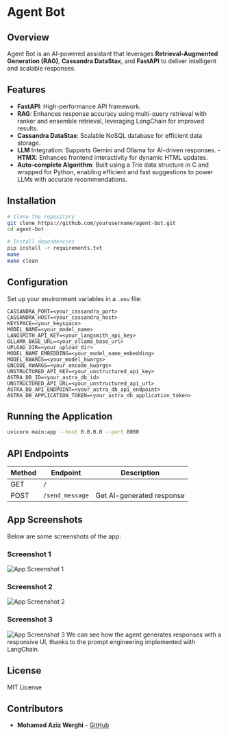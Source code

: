 # Agent Bot

## Overview

Agent Bot is an AI-powered assistant that leverages **Retrieval-Augmented Generation (RAG)**, **Cassandra DataStax**, and **FastAPI** to deliver intelligent and scalable responses.

## Features
- **FastAPI**: High-performance API framework.
- **RAG**: Enhances response accuracy using multi-query retrieval with ranker and ensemble retrieval, leveraging LangChain for improved results.
- **Cassandra DataStax**: Scalable NoSQL database for efficient data storage.
- **LLM** Integration: Supports Gemini and Ollama for AI-driven responses.
-**HTMX**: Enhances frontend interactivity for dynamic HTML updates.
- **Auto-complete Algorithm**: Built using a Trie data structure in C and wrapped for Python, enabling efficient and fast suggestions to power LLMs with accurate recommendations.

## Installation
```bash
# Clone the repository
git clone https://github.com/yourusername/agent-bot.git
cd agent-bot

# Install dependencies
pip install -r requirements.txt
make 
make clean
```

## Configuration
Set up your environment variables in a `.env` file:
```env
CASSANDRA_PORT=<your_cassandra_port>
CASSANDRA_HOST=<your_cassandra_host>
KEYSPACE=<your_keyspace>
MODEL_NAME=<your_model_name>
LANGSMITH_API_KEY=<your_langsmith_api_key>
OLLAMA_BASE_URL=<your_ollama_base_url>
UPLOAD_DIR=<your_upload_dir>
MODEL_NAME_EMBEDDING=<your_model_name_embedding>
MODEL_KWARGS=<your_model_kwargs>
ENCODE_KWARGS=<your_encode_kwargs>
UNSTRUCTURED_API_KEY=<your_unstructured_api_key>
ASTRA_DB_ID=<your_astra_db_id>
UNSTRUCTURED_API_URL=<your_unstructured_api_url>
ASTRA_DB_API_ENDPOINT=<your_astra_db_api_endpoint>
ASTRA_DB_APPLICATION_TOKEN=<your_astra_db_application_token>
```

## Running the Application
```bash
uvicorn main:app --host 0.0.0.0 --port 8000
```

## API Endpoints
| Method | Endpoint         | Description          |
|--------|----------------|----------------------|
| GET    | `/`       |    | Get the Main Page
| POST   | `/send_message`        | Get AI-generated response |

## App Screenshots

Below are some screenshots of the app:

### Screenshot 1
![App Screenshot 1](one.png)

### Screenshot 2
![App Screenshot 2](two.png)
### Screenshot 3
![App Screenshot 3](one3.png)
We can see how the agent generates responses with a responsive UI, thanks to the prompt engineering implemented with LangChain.

## License
MIT License

## Contributors
- **Mohamed Aziz Werghi** - [GitHub](https://github.com/ouerghi01)